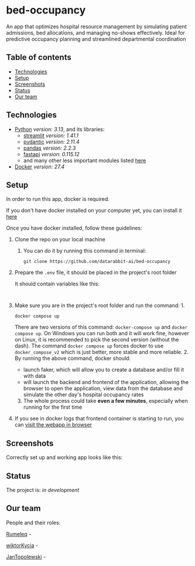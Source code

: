 # bed-occupancy
An app that optimizes hospital resource management by simulating patient admissions, bed allocations, and managing no-shows effectively. Ideal for predictive occupancy planning and streamlined departmental coordination

## Table of contents
* [Technologies](#technologies)
* [Setup](#setup)
* [Screenshots](#screenshots)
* [Status](#status)
* [Our team](#our-team)
  
## Technologies

- [Python](https://www.python.org/downloads/) _version: 3.13_, and its libraries:
  - [streamlit](https://docs.streamlit.io/) _version: 1.41.1_
  - [pydantic](https://docs.pydantic.dev/latest/) _version: 2.11.4_
  - [pandas](https://pandas.pydata.org/) _version: 2.2.3_
  - [fastapi](https://fastapi.tiangolo.com/) _version: 0.115.12_
  - and many other less important modules listed [here](./requirements.txt) 
- [Docker](https://docs.docker.com/) _version: 27.4_

## Setup

In order to run this app, docker is required. 

If you don't have docker installed on your computer yet, you can install it [here](https://docs.docker.com/get-started/get-docker/)

Once you have docker installed, follow these guidelines:
1. Clone the repo on your local machine 
   1. You can do it by running this command in terminal:
        ```
        git clone https://github.com/datarabbit-ai/bed-occupancy
        ```
2. Prepare the `.env` file, it should be placed in the project's root folder

    It should contain variables like this:
    ```
  
    ```

3. Make sure you are in the project's root folder and run the command:
   1.
    ```
    docker compose up
    ```
    There are two versions of this command: `docker-compose up` and `docker compose up`. On Windows you can run both and it will work fine, however on Linux, it is recommended to pick the second version (without the dash). The command `docker compose up` forces docker to use `docker_compose_v2` which is just better, more stable and more reliable.
   2. By running the above command, docker should:
     - launch faker, which will allow you to create a database and/or fill it with data
     - will launch the backend and frontend of the application, allowing the browser to open the application, view data from the database and simulate the other day's hospital occupancy rates
   3. The whole process could take **even a few minutes**, especially when running for the first time
4. If you see in docker logs that frontend container is starting to run, you can [visit the webapp in browser](http://localhost:8501) 

## Screenshots

Correctly set up and working app looks like this:


## Status

The project is: _in development_

## Our team
People and their roles:

[Rumeleq](https://github.com/Rumeleq) - 

[wiktorKycia](https://github.com/wiktorKycia) - 

[JanTopolewski](https://github.com/JanTopolewski) - 
